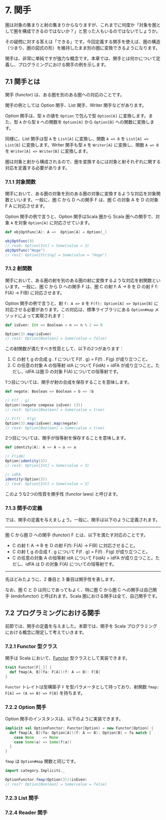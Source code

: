 # 7. 関手

圏は対象の集まりと射の集まりからなりますが、これまでに何度か「対象を圏として圏を構成できるのではないか？」と思った人もいるのではないでしょうか。

その疑問に対する答えは「できる」です。今回定義する関手を使えば、圏の構造（つまり、圏の図式の形）を維持したまま別の圏に変換できるようになります。

関手は、非常に単純ですが強力な概念です。本章では、関手とは何かについて定義し、プログラミングにおける関手の例を示します。

## 7.1 関手とは

関手 (functor) は、ある圏を別のある圏への対応のことです。

関手の例としては Option 関手、List 関手、Writer 関手などがあります。

Option 関手は、型 `A` の値を `Option` で包んで型 `Option[A]` に変換します。また、型 `A` から型 `B` への関数を `Option[A]` から `Option[B]` への関数に変換します。

同様に、List 関手は型 `A` を `List[A]` に変換し、関数 `A => B` を `List[A] => List[B]` に変換します。Writer 関手も型 `A` を `Writer[A]` に変換し、関数 `A => B` を `Writer[A] => Writer[B]` に変換します。

圏は対象と射から構成されるので、圏を変換するには対象と射それぞれに関する対応を定義する必要があります。

<!--- 関手の集合における例が欲しい。あと有向グラフとか。 -->

### 7.1.1 対象関数

関手において、ある圏の対象を別のある圏の対象に変換するような対応を対象関数といいます。一般に、圏 C から D への関手 F は、圏 C の対象 A を D の対象 F A に対応させます。

Option 関手の例で言うと、Option 関手はScala 圏から Scala 圏への関手で、対象 `A` を対象 `Option[A]` に対応させています。

```scala
def objOptFunc[A]: A =>  Option[A] = Option(_)

objOptFunc(3)
// res0: Option[Int] = Some(value = 3)
objOptFunc("Hoge")
// res1: Option[String] = Some(value = "Hoge")
```

### 7.1.2 射関数

関手において、ある圏の射を別のある圏の射に変換するような対応を射関数といいます。一般に、圏 C から D への関手 F は、圏 C の射 f: A -> B を D の射 F f: F(A) -> F(B) に対応させます。

Option 関手の例で言うと、射 `f: A => B` を `F(f): Option[A] => Option[B]` に対応させる必要があります。この対応は、標準ライブラリにある `Option#map` メソッドによって実現されます：

```scala
def isEven: Int => Boolean = n => n % 2 == 0

Option(3).map(isEven)
// res2: Option[Boolean] = Some(value = false)
```

この射関数が満たすべき性質として、以下の2つがあります：

1. C の射 f, g の合成 g . f について F(f . g) = F(f) . F(g) が成り立つこと。
2. C の任意の対象 A の恒等射 idA について F(idA) = idFA が成り立つこと。ただし、idFA は圏 D の対象 F(A) についての恒等射です。

1つ目については、関手が射の合成を保存することを意味します。

```scala
def negate: Boolean => Boolean = b => !b

// F(f . g)
Option((negate compose isEven) (3))
// res3: Option[Boolean] = Some(value = true)

// F(f) . F(g)
Option(3).map(isEven).map(negate)
// res4: Option[Boolean] = Some(value = true)
```

2つ目については、関手が恒等射を保存することを意味します。

```scala
def identity[A]: A => A = a => a

// F(idA)
Option(identity(3))
// res5: Option[Int] = Some(value = 3)

// idFA
identity(Option(3))
// res6: Option[Int] = Some(value = 3)
```

このような2つの性質を関手性 (functor laws) と呼びます。

### 7.1.3 関手の定義

では、関手の定義を与えましょう。一般に、関手は以下のように定義されます。

---

圏 C から圏 D への関手 (functor) F とは、以下を満たす対応のことです。

- C の射 f: A -> B を D の射 F(f): F(A) -> F(B) に対応させること。
- C の射 f, g の合成 f . g について F(f . g) = F(f) . F(g) が成り立つこと。
- C の任意の対象 A の恒等射 idA について F(idA) = idFA が成り立つこと。ただし、idFA は D の対象 F(A) についての恒等射です。

---

先ほどみたように、2 番目と 3 番目は関手性を表します。

なお、圏 C と D は同じであってもよく、特に圏 C から圏 C への関手は自己関手 (endofunctor) と呼ばれます。Scala 圏における関手は全て、自己関手です。

## 7.2 プログラミングにおける関手

前節では、関手の定義を与えました。本節では、関手を Scala プログラミングにおける概念に限定して考えていきます。

### 7.2.1 Functor 型クラス

関手は Scala において、[Functor](https://github.com/taretmch/scala-category-training/blob/master/src/main/scala/data/Functor.scala) 型クラスとして実装できます。

```scala
trait Functor[F[_]] {
  def fmap[A, B](fa: F[A])(f: A => B): F[B]
}
```

`Functor` トレイトは型構築子 `F` を型パラメータとして持っており、射関数 `fmap: F[A] => (A => B) => F[B]` を持ちます。

### 7.2.2 Option 関手

Option 関手のインスタンスは、以下のように実装できます。

```scala
implicit val OptionFunctor: Functor[Option] = new Functor[Option] {
  def fmap[A, B](fa: Option[A])(f: A => B): Option[B] = fa match {
    case None    => None
    case Some(a) => Some(f(a))
  }
}
```

`fmap` は `Option#map` 関数と同じです。


```scala
import category.Implicits._

OptionFunctor.fmap(Option(3))(isEven)
// res7: Option[Boolean] = Some(value = false)
```

### 7.2.3 List 関手

### 7.2.4 Reader 関手

